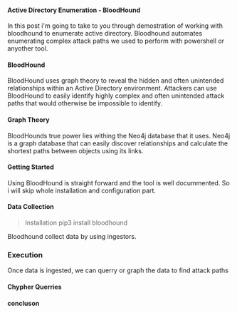 #### Active Directory Enumeration - BloodHound

In this post i'm going to take to you through demostration of working with bloodhound to enumerate active directory. Bloodhound automates enumerating complex attack paths we used to perform with powershell or anyother tool. 

#### BloodHound

BloodHound uses graph theory to reveal the hidden and often unintended relationships within an Active Directory environment. Attackers can use BloodHound to easily identify highly complex and often unintended attack paths that would otherwise be impossible to identify.

#### Graph Theory
BloodHounds true power lies withing the Neo4j database that it uses. Neo4j is a graph database that can easily discover relationships and calculate the shortest paths between objects using its links.

#### Getting Started
Using BloodHound is straight forward and the tool is well docummented. So i will skip whole installation and configuration part.


#### Data Collection 

> Installation pip3 install bloodhound

Bloodhound collect data by using ingestors.

### Execution
Once data is ingested, we can querry or graph the data to find attack paths

#### Chypher Querries 



#### concluson

